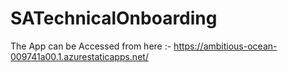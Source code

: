 # SATechnicalOnboarding


The App can be Accessed from here :-  https://ambitious-ocean-009741a00.1.azurestaticapps.net/
